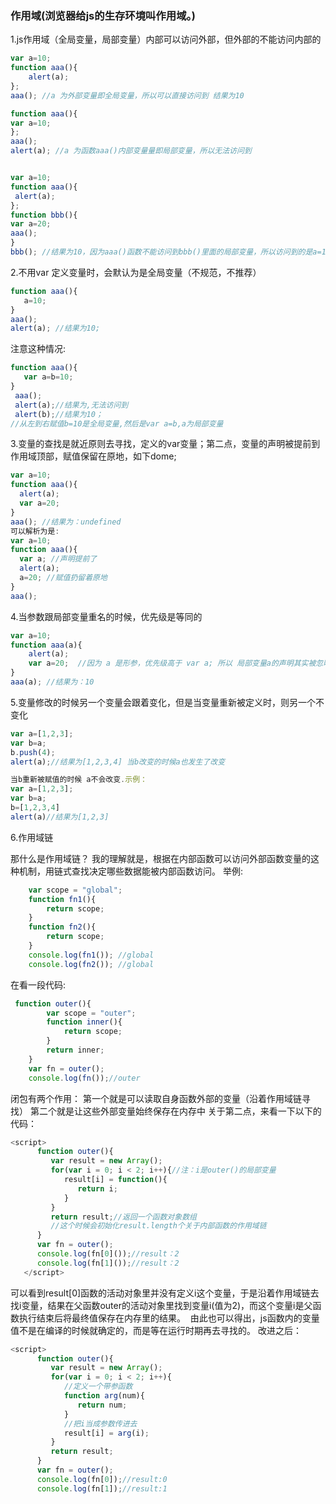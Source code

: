 ### 作用域(浏览器给js的生存环境叫作用域。)
1.js作用域（全局变量，局部变量）内部可以访问外部，但外部的不能访问内部的
```js
var a=10;
function aaa(){ 
    alert(a);
};
aaa(); //a 为外部变量即全局变量，所以可以直接访问到 结果为10
```
```js
function aaa(){
var a=10;  
};
aaa();
alert(a); //a 为函数aaa()内部变量量即局部变量，所以无法访问到
```
```js

var a=10; 
function aaa(){ 
 alert(a);
};            
function bbb(){
var a=20;
aaa();
}
bbb(); //结果为10，因为aaa()函数不能访问到bbb()里面的局部变量，所以访问到的是a=10,这个全局变量。
```
2.不用var 定义变量时，会默认为是全局变量（不规范，不推荐）
```js
function aaa(){
   a=10; 
}
aaa();
alert(a); //结果为10; 
```
注意这种情况:
```js
function aaa(){
   var a=b=10; 
}
 aaa();
 alert(a);//结果为,无法访问到
 alert(b);//结果为10；
//从左到右赋值b=10是全局变量,然后是var a=b,a为局部变量
```
3.变量的查找是就近原则去寻找，定义的var变量；第二点，变量的声明被提前到作用域顶部，赋值保留在原地，如下dome;
```js
var a=10;
function aaa(){
  alert(a);
  var a=20;
}
aaa(); //结果为：undefined
可以解析为是:
var a=10;
function aaa(){
  var a; //声明提前了
  alert(a);
  a=20; //赋值扔留着原地
}
aaa();
```
4.当参数跟局部变量重名的时候，优先级是等同的
```js
var a=10;
function aaa(a){ 
    alert(a);
    var a=20;  //因为 a 是形参，优先级高于 var a; 所以 局部变量a的声明其实被忽略了。
} 
aaa(a); //结果为：10
```
5.变量修改的时候另一个变量会跟着变化，但是当变量重新被定义时，则另一个不变化
```js
var a=[1,2,3];
var b=a;
b.push(4); 
alert(a);//结果为[1,2,3,4] 当b改变的时候a也发生了改变  

当b重新被赋值的时候 a不会改变.示例：
var a=[1,2,3];
var b=a;
b=[1,2,3,4]
alert(a)//结果为[1,2,3]
```

6.作用域链

那什么是作用域链？ 
我的理解就是，根据在内部函数可以访问外部函数变量的这种机制，用链式查找决定哪些数据能被内部函数访问。
举例:
```js
    var scope = "global";
    function fn1(){
        return scope;
    }
    function fn2(){
        return scope;
    }
    console.log(fn1()); //global
    console.log(fn2()); //global
```

在看一段代码:
```js
 function outer(){
        var scope = "outer";
        function inner(){
            return scope;
        }
        return inner;
    }
    var fn = outer();
    console.log(fn());//outer
```

闭包有两个作用： 
第一个就是可以读取自身函数外部的变量（沿着作用域链寻找） 
第二个就是让这些外部变量始终保存在内存中 
关于第二点，来看一下以下的代码：
```js
<script>
      function outer(){
         var result = new Array();
         for(var i = 0; i < 2; i++){//注：i是outer()的局部变量
            result[i] = function(){
               return i;
            }
         }
         return result;//返回一个函数对象数组
         //这个时候会初始化result.length个关于内部函数的作用域链
      }
      var fn = outer();
      console.log(fn[0]());//result：2
      console.log(fn[1]());//result：2
   </script>
```
可以看到result[0]函数的活动对象里并没有定义i这个变量，于是沿着作用域链去找i变量，结果在父函数outer的活动对象里找到变量i(值为2)，而这个变量i是父函数执行结束后将最终值保存在内存里的结果。 
由此也可以得出，js函数内的变量值不是在编译的时候就确定的，而是等在运行时期再去寻找的。
改进之后：
```js
<script>
      function outer(){
         var result = new Array();
         for(var i = 0; i < 2; i++){
            //定义一个带参函数
            function arg(num){
               return num;
            }
            //把i当成参数传进去
            result[i] = arg(i);
         }
         return result;
      }
      var fn = outer();
      console.log(fn[0]);//result:0
      console.log(fn[1]);//result:1
```